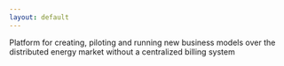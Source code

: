 ```yaml
---
layout: default
---
```

Platform for creating, piloting and running new business models over the distributed energy market without a centralized billing system